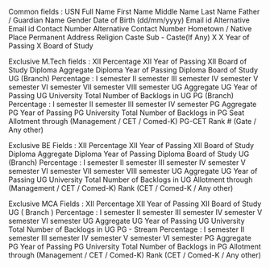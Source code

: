 Common fields :
	USN
	Full Name 
	First Name
	Middle Name
	Last Name
	Father / Guardian Name
	Gender
	Date of Birth (dd/mm/yyyy)
	Email id
	Alternative Email id
	Contact Number
	Alternative Contact Number
	Hometown / Native Place
	Permanent Address
	Religion
	Caste
	Sub - Caste(If Any)
	X
	X Year of Passing
	X Board of Study	

Exclusive M.Tech fields :
	XII Percentage
	XII Year of Passing
	XII Board of Study
	Diploma Aggregate
	Diploma Year of Passing
	Diploma Board of Study
	UG (Branch)
	Percentage :
		I semester
		II semester
		III semester
		IV semester
		V semester
		VI semester
		VII semester
		VIII semester
	UG Aggregate
	UG Year of Passing
	UG University
	Total Number of Backlogs in UG
	PG (Branch)
	Percentage :
		I semester
		II semester
		III semester
		IV semester
	PG Aggregate
	PG Year of Passing
	PG University
	Total Number of Backlogs in PG
	Seat Allotment through (Management / CET / Comed-K)
	PG-CET Rank # (Gate / Any other)

Exclusive BE Fields : 
	XII Percentage
	XII Year of Passing
	XII Board of Study
	Diploma Aggregate
	Diploma Year of Passing
	Diploma Board of Study
	UG (Branch)
	Percentage :
		I semester
		II semester
		III semester
		IV semester
		V semester
		VI semester
		VII semester
		VIII semester
	UG Aggregate
	UG Year of Passing
	UG University
	Total Number of Backlogs in UG
	Allotment through (Management / CET / Comed-K)
	Rank (CET / Comed-K / Any other)


Exclusive MCA Fields  :
	XII Percentage
	XII Year of Passing
	XII Board of Study
	UG ( Branch )
	Percentage :
		I semester
		II semester
		III semester
		IV semester
		V semester
		VI semester
	UG Aggregate 
	UG Year of Passing
	UG University
	Total Number of Backlogs in UG
	PG - Stream
	Percentage :
		I semester
		II semester
		III semester
		IV semester
		V semester
		VI semester
	PG Aggregate 
	PG Year of Passing
	PG University
	Total Number of Backlogs in PG
	Allotment through (Management / CET / Comed-K)
	Rank (CET / Comed-K / Any other)
